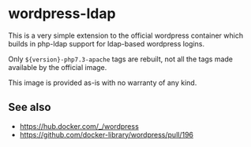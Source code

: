 # wordpress-ldap

This is a very simple extension to the official wordpress container
which builds in php-ldap support for ldap-based wordpress logins.

Only `${version}-php7.3-apache` tags are rebuilt, not all the tags
made available by the official image.

This image is provided as-is with no warranty of any kind.

## See also

- https://hub.docker.com/_/wordpress
- https://github.com/docker-library/wordpress/pull/196

